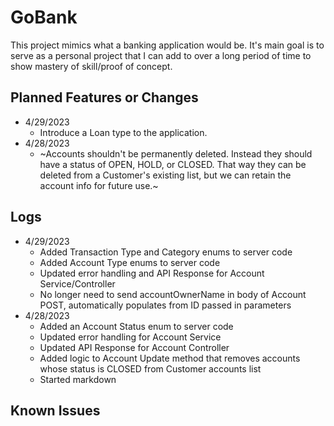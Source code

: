 # GoBank
This project mimics what a banking application would be. It's main goal is to serve as a personal project that I can add to over a long period of time to show mastery of skill/proof of concept.

## Planned Features or Changes
- 4/29/2023
    - Introduce a Loan type to the application.
- 4/28/2023
    - ~Accounts shouldn't be permanently deleted. Instead they should have a status of OPEN, HOLD, or CLOSED. That way they can be deleted from a Customer's existing list, but we can retain the account info for future use.~

## Logs
- 4/29/2023
    - Added Transaction Type and Category enums to server code
    - Added Account Type enums to server code
    - Updated error handling and API Response for Account Service/Controller
    - No longer need to send accountOwnerName in body of Account POST, automatically populates from ID passed in parameters
- 4/28/2023
    - Added an Account Status enum to server code
    - Updated error handling for Account Service
    - Updated API Response for Account Controller
    - Added logic to Account Update method that removes accounts whose status is CLOSED from Customer accounts list
    - Started markdown

## Known Issues
 